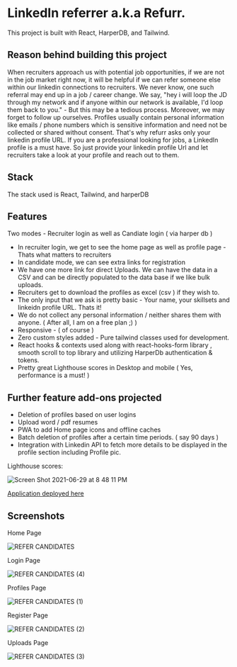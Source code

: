 # LinkedIn referrer a.k.a Refurr.

This project is built with React, HarperDB, and Tailwind.

## Reason behind building this project

When recruiters approach us with potential job opportunities, if we are not in the job market right now, it will be helpful if we can refer someone else within our linkedin connections to recruiters. We never know, one such referral may end up in a job / career change. We say, "hey i will loop the JD through my network and if anyone within our network is available, I'd loop them back to you." - But this may be a tedious process. Moreover, we may forget to follow up ourselves. 
Profiles usually contain personal information like emails / phone numbers which is sensitive information and need not be collected or shared without consent. That's why refurr asks only your linkedin profile URL. If you are a professional looking for jobs, a LinkedIn profile is a must have. So just provide your linkedin profile Url and let recruiters take a look at your profile and reach out to them. 

## Stack

The stack used is React, Tailwind, and harperDB 

## Features 

Two modes - Recruiter login as well as Candiate login ( via harper db )
- In recruiter login, we get to see the home page as well as profile page - Thats what matters to recruiters
- In candidate mode, we can see extra links for registration
- We have one more link for direct Uploads. We can have the data in a CSV and can be directly populated to the data base if we like bulk uploads. 
- Recruiters get to download the profiles as excel (csv ) if they wish to. 
- The only input that we ask is pretty basic - Your name, your skillsets and linkeidn profile URL. Thats it!
- We do not collect any personal information / neither shares them with anyone. ( After all, I am on a free plan ;) )
- Responsive - ( of course )
- Zero custom styles added - Pure tailwind classes used for development.
- React hooks & contexts used along with react-hooks-form library , smooth scroll to top library and utilizing HarperDb authentication & tokens. 
- Pretty great Lighthouse scores in Desktop and mobile ( Yes, performance is a must! )

## Further feature add-ons projected 

- Deletion of profiles based on user logins 
- Upload word / pdf resumes 
- PWA to add Home page icons and offline caches
- Batch deletion of profiles after a certain time periods. ( say 90 days )
- Integration with Linkedin API to fetch more details to be displayed in the profile section including Profile pic. 


Lighthouse scores:

![Screen Shot 2021-06-29 at 8 48 11 PM](https://user-images.githubusercontent.com/5024456/123885409-69f5e880-d91b-11eb-92a9-5f6c17b6b0b7.png)

[Application deployed here](https://linkedin-referrer.vercel.app/)

## Screenshots

Home Page 

![REFER CANDIDATES](https://user-images.githubusercontent.com/5024456/123884339-036fcb00-d919-11eb-9e4a-eac1cd69c758.png)

Login Page 

![REFER CANDIDATES (4)](https://user-images.githubusercontent.com/5024456/123884373-15ea0480-d919-11eb-850c-7daec44bc6a1.png)

Profiles Page

![REFER CANDIDATES (1)](https://user-images.githubusercontent.com/5024456/123884400-269a7a80-d919-11eb-8a8b-43213e39e800.png)

Register Page 

![REFER CANDIDATES (2)](https://user-images.githubusercontent.com/5024456/123884417-32863c80-d919-11eb-99d4-63d24f1c5f2a.png)

Uploads Page 

![REFER CANDIDATES (3)](https://user-images.githubusercontent.com/5024456/123884438-3e71fe80-d919-11eb-9cd6-59fad734a422.png)




